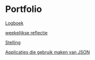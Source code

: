 # Portfolio

[Logboek](myLib/Logboek.md)

[weekelijkse reflectie](Reflectie.md)

[Stelling](stelling.md)

[Applicaties die gebruik maken van JSON](JsonApplicaties.md)

